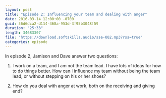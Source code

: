 ```yaml
---
layout: post
title: "Episode 2: Influencing your team and dealing with anger"
date: 2016-03-14 12:00:00 -0700
guid: 56d6dca2-d114-468a-953d-3f95b3048f59
duration: "25:33"
length: 34683307
file: "https://download.softskills.audio/sse-002.mp3?rss=true"
categories: episode
---
```






In episode 2, Jamison and Dave answer two questions:



1. I work on a team, and I am not the team lead. I have lots of ideas for how to do things better. How can I influence my team without being the team lead, or without stepping on his or her shoes?



2. How do you deal with anger at work, both on the receiving and giving end?



